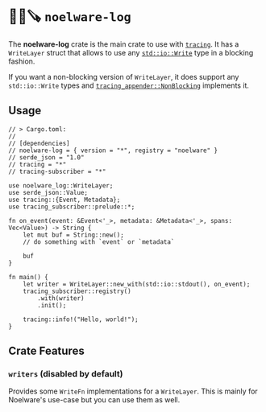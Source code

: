 # 🐻‍❄️🪚 `noelware-log`
The **noelware-log** crate is the main crate to use with [`tracing`](https://docs.rs/tracing). It has a `WriteLayer` struct that allows to use any [`std::io::Write`](https://doc.rust-lang.org/stable/std/io/trait.Write.html) type in a blocking fashion.

If you want a non-blocking version of `WriteLayer`, it does support any `std::io::Write` types and [`tracing_appender::NonBlocking`](https://docs.rs/tracing-appender) implements it.

## Usage
```rust,ignore
// > Cargo.toml:
//
// [dependencies]
// noelware-log = { version = "*", registry = "noelware" }
// serde_json = "1.0"
// tracing = "*"
// tracing-subscriber = "*"

use noelware_log::WriteLayer;
use serde_json::Value;
use tracing::{Event, Metadata};
use tracing_subscriber::prelude::*;

fn on_event(event: &Event<'_>, metadata: &Metadata<'_>, spans: Vec<Value>) -> String {
    let mut buf = String::new();
    // do something with `event` or `metadata`

    buf
}

fn main() {
    let writer = WriteLayer::new_with(std::io::stdout(), on_event);
    tracing_subscriber::registry()
        .with(writer)
        .init();

    tracing::info!("Hello, world!");
}
```

## Crate Features
### `writers` (disabled by default)
Provides some `WriteFn` implementations for a `WriteLayer`. This is mainly for Noelware's use-case but you can use them as well.
